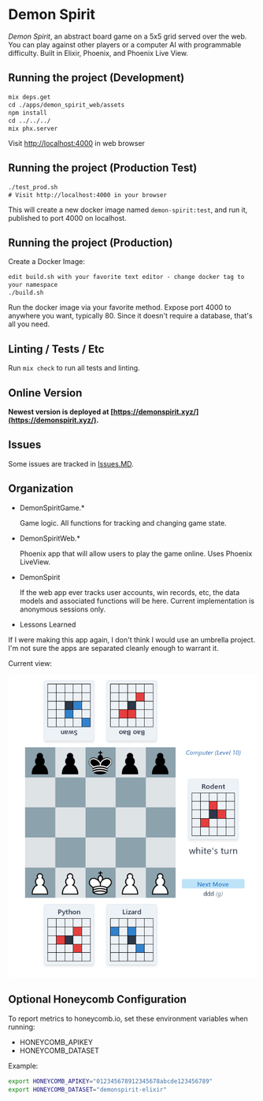 # Demon Spirit

_Demon Spirit_, an abstract board game on a 5x5 grid served over the web. You
can play against other players or a computer AI with programmable difficulty.
Built in Elixir, Phoenix, and Phoenix Live View.

## Running the project (Development)

```
mix deps.get
cd ./apps/demon_spirit_web/assets
npm install
cd ../../../
mix phx.server
```

Visit [http://localhost:4000](http://localhost:4000) in web browser

## Running the project (Production Test)

```
./test_prod.sh
# Visit http://localhost:4000 in your browser
```

This will create a new docker image named `demon-spirit:test`, and run it,
published to port 4000 on localhost.

## Running the project (Production)

Create a Docker Image:

```
edit build.sh with your favorite text editor - change docker tag to your namespace
./build.sh
```

Run the docker image via your favorite method. Expose port 4000 to anywhere
you want, typically 80. Since it doesn't require a database, that's all you
need.

## Linting / Tests / Etc

Run `mix check` to run all tests and linting.

## Online Version

**Newest version is deployed at
[https://demonspirit.xyz/](https://demonspirit.xyz/).**

## Issues

Some issues are tracked in [Issues.MD](./Issues.md).

## Organization

- DemonSpiritGame.\*

  Game logic. All functions for tracking and changing game state.

- DemonSpiritWeb.\*

  Phoenix app that will allow users to play the game online. Uses Phoenix
  LiveView.

- DemonSpirit

  If the web app ever tracks user accounts, win records, etc, the data models
  and associated functions will be here. Current implementation is anonymous
  sessions only.

- Lessons Learned

If I were making this app again, I don't think I would use an umbrella
project. I'm not sure the apps are separated cleanly enough to warrant it.

Current view:

![Screenshot](/screenshot.png?raw=true&i=0 "Screenshot")

## Optional Honeycomb Configuration

To report metrics to honeycomb.io, set these environment variables when running:

- HONEYCOMB_APIKEY
- HONEYCOMB_DATASET

Example:

```bash
export HONEYCOMB_APIKEY="012345678912345678abcde123456789"
export HONEYCOMB_DATASET="demonspirit-elixir"
```
